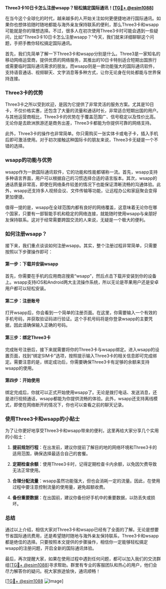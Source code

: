 **Three3卡10日卡怎么注册wsapp？轻松搞定国际通讯！[[TG💪+ @esim1088](https://t.me/s/esim1088)]**

在当今这个全球化的时代，越来越多的人开始关注如何更便捷地进行国际通讯。如果你也想体验随时随地都能与海外亲友保持联系的便利，那么Three3卡和wsapp可能就是你的理想选择。不过，很多人在初次使用Three3卡时可能会遇到一些疑问，比如“Three3卡10日卡怎么注册wsapp？”今天，我们就来详细聊聊这个问题，手把手教你轻松搞定国际通讯。

首先，我们先简单了解一下Three3卡和wsapp分别是什么。Three3是一家知名的移动网络运营商，提供优质的网络服务，其推出的10日卡特别适合短期出国旅行或需要临时国际通讯需求的朋友。而wsapp则是一款功能强大的国际通讯软件，支持语音通话、视频聊天、文字消息等多种方式，让你无论身在何处都能与世界保持连接。

### **Three3卡的优势**

Three3卡之所以受到欢迎，是因为它提供了非常灵活的服务方案。尤其是10日卡，不仅价格实惠，还包含了大量的流量和通话时长，非常适合短期出国的用户。与其他运营商相比，Three3卡的优势在于覆盖范围广、信号稳定以及性价比高。无论你是去欧洲旅游还是商务出差，Three3卡都能为你提供可靠的网络支持。

此外，Three3卡的操作也非常简单。你只需购买一张实体卡或电子卡，插入手机后即可激活使用。对于初次接触这种国际卡的朋友来说，Three3卡无疑是一个不错的选择。

### **wsapp的功能与优势**

wsapp作为一款国际通讯软件，它的功能和性能都堪称一流。首先，wsapp支持多种语言界面，用户可以根据自己的习惯选择合适的语言版本。其次，wsapp的通话质量非常高，即使在网络条件较差的情况下也能保证清晰流畅的沟通体验。此外，wsapp还支持多人视频会议、文件传输等功能，让远程办公和家庭聚会变得更加便捷。

值得一提的是，wsapp在全球范围内都有良好的网络覆盖，这意味着无论你在哪个国家，只要有一部智能手机和稳定的网络连接，就能随时使用wsapp与亲朋好友保持联系。这对于经常需要跨国交流的人来说，无疑是一个极大的便利。

### **如何注册wsapp？**

接下来，我们重点谈谈如何注册wsapp。其实，整个注册过程非常简单，只需要按照以下步骤操作即可：

#### **第一步：下载并安装wsapp**
首先，你需要在手机的应用商店搜索“wsapp”，然后点击下载并安装到你的设备上。wsapp支持iOS和Android两大主流操作系统，所以无论是苹果用户还是安卓用户都可以轻松安装。

#### **第二步：注册账号**
打开wsapp后，你会看到一个简单的注册页面。在这里，你需要输入一个有效的手机号码，并获取验证码进行验证。这个手机号码将是你登录wsapp的主要凭据，因此请确保输入正确的号码。

#### **第三步：绑定Three3卡**
完成账号注册后，接下来就需要将你的Three3卡与wsapp绑定。进入wsapp的设置页面，找到“绑定SIM卡”选项，按照提示输入Three3卡的相关信息即可完成绑定。需要注意的是，绑定成功后，你需要确保Three3卡有足够的余额来支持wsapp的使用。

#### **第四步：开始使用**
绑定完成后，你就可以正式开始使用wsapp了。无论是拨打电话、发送消息，还是进行视频通话，wsapp都能为你提供流畅的体验。此外，wsapp还支持离线模式，即使在网络断开的情况下，你也可以查看之前的聊天记录。

### **使用Three3卡和wsapp的小贴士**

为了让你更好地享受Three3卡和wsapp带来的便利，这里再给大家分享几个实用的小贴士：

1. **提前规划行程**：在出发前，建议你提前了解目的地的网络环境和Three3卡的适用范围，确保选择最适合自己的套餐。
   
2. **定期检查余额**：使用Three3卡时，记得定期检查卡内余额，以免因欠费导致无法正常使用。

3. **合理分配流量**：wsapp虽然功能强大，但也会消耗一定的流量。因此，在使用过程中要注意控制流量的使用量，避免超额收费。

4. **备份重要数据**：在出国前，建议你备份好手机中的重要数据，以防丢失或损坏。

### **总结**

通过以上介绍，相信大家对Three3卡和wsapp已经有了全面的了解。无论是想要节省国际通讯费用，还是希望随时随地与海外亲友保持联系，Three3卡和wsapp都是绝佳的选择。只要按照本文提供的步骤操作，相信你一定能够轻松搞定wsapp的注册问题，开启全新的国际通讯体验。

最后，再次提醒大家，如果在使用过程中遇到任何问题，都可以加入我们的交流群组[[TG💪+ @esim1088](https://t.me/s/esim1088)]寻求帮助。群里有专业的客服团队和热心的用户，他们会尽力解答你的疑问。祝大家旅途愉快，通讯顺畅！

[[TG💪+ @esim1088](https://t.me/s/esim1088) ![Image](https://i.postimg.cc/4NQfJmqS/Snipaste-2025-05-13-00-14-12.png)]